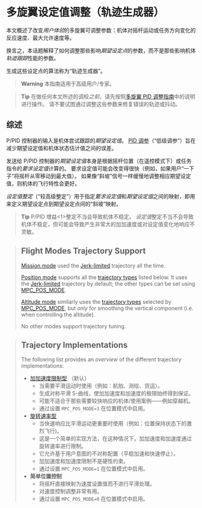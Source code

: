 # 多旋翼设定值调整（轨迹生成器）

本文概述了改变*用户体验*的多旋翼可调整参数：机体对摇杆运动或任务方向变化的反应速度、最大允许速度等。

换言之，本话题解释了如何调整那些影响*期望设定点*的参数，而不是那些影响机体*轨迹跟踪*性能的参数。

生成这些设定点的算法称为“轨迹生成器”。

> **Warning** 本指南适用于高级用户/专家。

<span></span>

> **Tip** 在做任何本文所述的调校*之前*，请先按照[多旋翼 PID 调整指南](../config_mc/pid_tuning_guide_multicopter.md)中的说明进行操作。 请不要试图通过调整这些参数来修复错误的轨迹或抖动。

## 综述

P/PID 控制器的输入是机体尝试跟踪的*期望设定值*。 [PID 调参](../config_mc/pid_tuning_guide_multicopter.md)（“低级调参”）旨在减少期望设定值和机体状态估计值之间的误差。

发送给 P/PID 控制器的*期望设定值*本身是根据摇杆位置（在遥控模式下）或任务指令的*要求设定值*计算的。 要求设定值可能会改变得很快（例如，如果用户“一下子”将摇杆从零移动到最大值）。 如果像“斜坡”信号一样缓慢地调整相应期望设定值，则机体的飞行特性会更好。

*设定值整定*（“较高级整定”）用于指定*要求设定值*和*期望设定值*之间的映射，即用来定义期望设定点到期望设定点间的“斜坡”映射。

> **Tip** P/PID 增益<1>整定不当会导致机体不稳定。 *设定值*整定不当不会导致机体不稳定，但可能会导致产生非常大的加加速度或对设定值变化地响应不灵敏。</p> </blockquote> 
> 
> 

<span id="modes"></span>

> 
> ## Flight Modes Trajectory Support
> 
> [Mission mode](../flight_modes/mission.md) used the [Jerk-limited](../config_mc/mc_jerk_limited_type_trajectory.md) trajectory all the time.
> 
> [Position mode](../flight_modes/position_mc.md) supports all the [trajectory types](#trajectory_implementation) listed below. It uses the [Jerk-limited](../config_mc/mc_jerk_limited_type_trajectory.md) trajectory by default; the other types can be set using [MPC_POS_MODE](../advanced_config/parameter_reference.md#MPC_POS_MODE).
> 
> [Altitude mode](../flight_modes/altitude_mc.md) similarly uses the [trajectory types](#trajectory_implementation) selected by [MPC_POS_MODE](../advanced_config/parameter_reference.md#MPC_POS_MODE), but *only* for smoothing the vertical component (i.e. when controlling the altitude).
> 
> No other modes support trajectory tuning.
> 
> 

<span id="trajectory_implementation"></span>

> 
> ## Trajectory Implementations
> 
> The following list provides an *overview* of the different trajectory implementations:
> 
> - [加加速度限制型](../config_mc/mc_jerk_limited_type_trajectory.md) （默认） 
>   - 当需要平滑运动时使用（例如：航拍、测绘、货运）。
>   - 生成对称平滑 S-曲线，使加加速度和加速度的极限始终得到保证。
>   - 可能不适合于那些需要较快响应的机体/使用案例——例如穿越机。
>   - 通过设置 `MPC_POS_MODE=3` 在位置模式中启用。
> - [旋转速率型](../config_mc/mc_slew_rate_type_trajectory.md) 
>   - 当快速响应比平滑运动更重要时使用（例如：位置保持状态下的激烈飞行)。
>   - 这是一个简单的实现方法，在这种情况下，加加速度和加速度通过旋转速率进行限制。
>   - 它允许基于用户意图的不对称配置（平稳加速和快速停止）。 
>   - 加加速度和加速度限制不是硬性约束。
>   - 通过设置 `MPC_POS_MODE=1` 在位置模式中启用。
> - **简单位置控制** 
>   - 将摇杆直接映射为速度设置值而不进行平滑处理。
>   - 对速度控制调整非常有用。
>   - 通过设置 `MPC_POS_MODE=0` 在位置模式中启用。